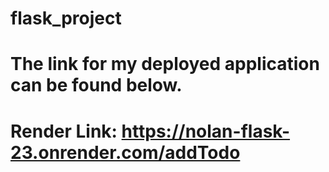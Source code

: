 # flask_project

# The link for my deployed application can be found below.
# Render Link: https://nolan-flask-23.onrender.com/addTodo